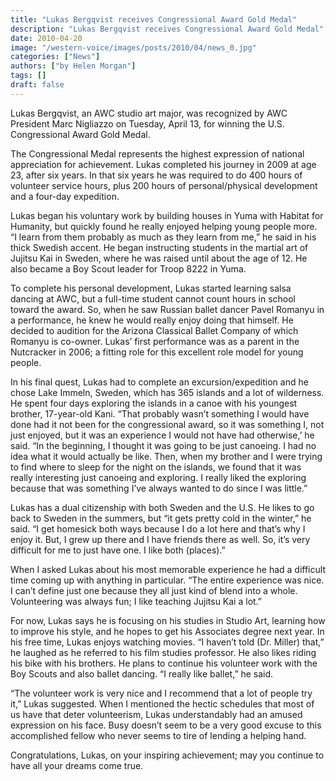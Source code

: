 ```yaml
---
title: "Lukas Bergqvist receives Congressional Award Gold Medal"
description: "Lukas Bergqvist receives Congressional Award Gold Medal"
date: 2010-04-20
image: "/western-voice/images/posts/2010/04/news_0.jpg"
categories: ["News"]
authors: ["by Helen Morgan"]
tags: []
draft: false
---
```

Lukas Bergqvist, an AWC studio art major, was recognized by AWC President Marc Nigliazzo on Tuesday, April 13, for winning the U.S. Congressional Award Gold Medal.

The Congressional Medal represents the highest expression of national appreciation for achievement. Lukas completed his journey in 2009 at age 23, after six years. In that six years he was required to do 400 hours of volunteer service hours, plus 200 hours of personal/physical development and a four-day expedition.

Lukas began his voluntary work by building houses in Yuma with Habitat for Humanity, but quickly found he really enjoyed helping young people more. “I learn from them probably as much as they learn from me,” he said in his thick Swedish accent. He began instructing students in the martial art of Jujitsu Kai in Sweden, where he was raised until about the age of 12. He also became a Boy Scout leader for Troop 8222 in Yuma.

To complete his personal development, Lukas started learning salsa dancing at AWC, but a full-time student cannot count hours in school toward the award. So, when he saw Russian ballet dancer Pavel Romanyu in a performance, he knew he would really enjoy doing that himself. He decided to audition for the Arizona Classical Ballet Company of which Romanyu is co-owner. Lukas’ first performance was as a parent in the Nutcracker in 2006; a fitting role for this excellent role model for young people.

In his final quest, Lukas had to complete an excursion/expedition and he chose Lake Immeln, Sweden, which has 365 islands and a lot of wilderness. He spent four days exploring the islands in a canoe with his youngest brother, 17-year-old Kani. “That probably wasn’t something I would have done had it not been for the congressional award, so it was something I, not just enjoyed, but it was an experience I would not have had otherwise,’ he said. “In the beginning, I thought it was going to be just canoeing. I had no idea what it would actually be like. Then, when my brother and I were trying to find where to sleep for the night on the islands, we found that it was really interesting just canoeing and exploring. I really liked the exploring because that was something I’ve always wanted to do since I was little.”

Lukas has a dual citizenship with both Sweden and the U.S. He likes to go back to Sweden in the summers, but “it gets pretty cold in the winter,” he said. “I get homesick both ways because I do a lot here and that’s why I enjoy it. But, I grew up there and I have friends there as well. So, it’s very difficult for me to just have one. I like both (places).”

When I asked Lukas about his most memorable experience he had a difficult time coming up with anything in particular. “The entire experience was nice. I can’t define just one because they all just kind of blend into a whole. Volunteering was always fun; I like teaching Jujitsu Kai a lot.”

For now, Lukas says he is focusing on his studies in Studio Art, learning how to improve his style, and he hopes to get his Associates degree next year. In his free time, Lukas enjoys watching movies. “I haven’t told (Dr. Miller) that,” he laughed as he referred to his film studies professor. He also likes riding his bike with his brothers. He plans to continue his volunteer work with the Boy Scouts and also ballet dancing. “I really like ballet,” he said.

“The volunteer work is very nice and I recommend that a lot of people try it,” Lukas suggested. When I mentioned the hectic schedules that most of us have that deter volunteerism, Lukas understandably had an amused expression on his face. Busy doesn’t seem to be a very good excuse to this accomplished fellow who never seems to tire of lending a helping hand.

Congratulations, Lukas, on your inspiring achievement; may you continue to have all your dreams come true.